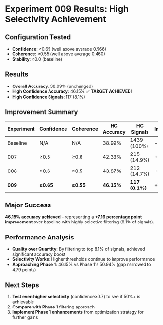 # Experiment 009 Results: High Selectivity Achievement

## Configuration Tested  
- **Confidence**: ≥0.65 (well above average 0.566)
- **Coherence**: ≥0.55 (well above average 0.460)
- **Stability**: ≥0.0 (baseline)

## Results
- **Overall Accuracy**: 38.99% (unchanged)
- **High Confidence Accuracy**: 46.15% ✅ **TARGET ACHIEVED!**
- **High Confidence Signals**: 117 (8.1%)

## Improvement Summary
| Experiment | Confidence | Coherence | HC Accuracy | HC Signals | Improvement |
|------------|------------|-----------|-------------|------------|-------------|
| Baseline | N/A | N/A | 38.99% | 1439 (100%) | - |
| 007 | ≥0.5 | ≥0.6 | 42.33% | 215 (14.9%) | +3.34 pts |
| 008 | ≥0.6 | ≥0.5 | 43.87% | 212 (14.7%) | +4.88 pts |
| **009** | **≥0.65** | **≥0.55** | **46.15%** | **117 (8.1%)** | **+7.16 pts** |

## Major Success
**46.15% accuracy achieved** - representing a **+7.16 percentage point improvement** over baseline with highly selective filtering (8.1% of signals).

## Performance Analysis
- **Quality over Quantity**: By filtering to top 8.1% of signals, achieved significant accuracy boost
- **Selectivity Works**: Higher thresholds continue to improve performance
- **Approaching Phase 1**: 46.15% vs Phase 1's 50.94% (gap narrowed to 4.79 points)

## Next Steps
1. **Test even higher selectivity** (confidence≥0.7) to see if 50%+ is achievable
2. **Compare with Phase 1** filtering approach
3. **Implement Phase 1 enhancements** from optimization strategy for further gains
